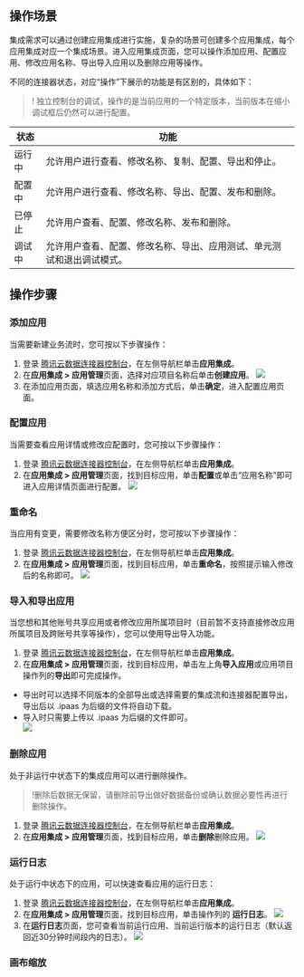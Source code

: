 ## 操作场景
集成需求可以通过创建应用集成进行实施，复杂的场景可创建多个应用集成，每个应用集成对应一个集成场景。进入应用集成页面，您可以操作添加应用、配置应用、修改应用名称、导出导入应用以及删除应用等操作。

不同的连接器状态，对应“操作”下展示的功能是有区别的，具体如下：
>! 独立控制台的调试，操作的是当前应用的一个特定版本，当前版本在缩小调试框后仍然可以进行配置。

| 状态 | 功能 |
|---------|---------|
|  运行中 | 允许用户进行查看、修改名称、复制、配置、导出和停止。|
|  配置中 | 允许用户进行查看、修改名称、导出、配置、发布和删除。|
|  已停止 | 允许用户查看、配置、修改名称、发布和删除。|
|  调试中 | 允许用户查看、配置、修改名称、导出、应用测试、单元测试和退出调试模式。|

## 操作步骤
### 添加应用
当需要新建业务流时，您可按以下步骤操作：
1. 登录 [腾讯云数据连接器控制台](https://ipaas.cloud.tencent.com/)，在左侧导航栏单击**应用集成**。
2. 在**应用集成 > 应用管理**页面，选择对应项目名称后单击**创建应用**。
![](https://qcloudimg.tencent-cloud.cn/raw/b5a666ca73b8a92915a3d861aa962b43.png)
3. 在添加应用页面，填选应用名称和添加方式后，单击**确定**，进入配置应用页面。


### 配置应用
当需要查看应用详情或修改应配置时，您可按以下步骤操作：
1. 登录 [腾讯云数据连接器控制台](https://ipaas.cloud.tencent.com/)，在左侧导航栏单击**应用集成**。
2.  在**应用集成 > 应用管理**页面，找到目标应用，单击**配置**或单击“应用名称”即可进入应用详情页面进行配置。
![](https://qcloudimg.tencent-cloud.cn/raw/4629af2c4b3258bc1a5915198f2d9348.png)


### 重命名
当应用有变更，需要修改名称方便区分时，您可按以下步骤操作：
1. 登录 [腾讯云数据连接器控制台](https://ipaas.cloud.tencent.com/)，在左侧导航栏单击**应用集成**。
2. 在**应用集成 > 应用管理**页面，找到目标应用，单击**重命名**，按照提示输入修改后的名称即可。
![](https://qcloudimg.tencent-cloud.cn/raw/c191ff6e945cb3da99e36bb25956086a.png)

### 导入和导出应用
当您想和其他账号共享应用或者修改应用所属项目时（目前暂不支持直接修改应用所属项目及跨账号共享等操作），您可以使用导出导入功能。
1. 登录 [腾讯云数据连接器控制台](https://ipaas.cloud.tencent.com/)，在左侧导航栏单击**应用集成**。
2. 在**应用集成 > 应用管理**页面，找到目标应用，单击左上角**导入应用**或应用项目操作列的**导出**即可完成操作。
 - 导出时可以选择不同版本的全部导出或选择需要的集成流和连接器配置导出，导出后以 .ipaas 为后缀的文件将自动下载。
 - 导入时只需要上传以 .ipaas 为后缀的文件即可。  
![](https://qcloudimg.tencent-cloud.cn/raw/fd2724ab0f10e74216bf28961c6c35c1.png)

### 删除应用
处于非运行中状态下的集成应用可以进行删除操作。
>!删除后数据无保留，请删除前导出做好数据备份或确认数据必要性再进行删除操作。
>
1. 登录 [腾讯云数据连接器控制台](https://ipaas.cloud.tencent.com/)，在左侧导航栏单击**应用集成**。
2. 在**应用集成 > 应用管理**页面，找到目标应用，单击**删除**删除应用。
![](https://qcloudimg.tencent-cloud.cn/raw/7145390e2fb82667054b442b959d5bfb.png)
### 运行日志
处于运行中状态下的应用，可以快速查看应用的运行日志：
1. 登录 [腾讯云数据连接器控制台](https://ipaas.cloud.tencent.com/)，在左侧导航栏单击**应用集成**。
2. 在**应用集成 > 应用管理**页面，找到目标应用，单击操作列的 **运行日志**。
![](https://qcloudimg.tencent-cloud.cn/raw/3db82ecb09e561164db5ac740cba2f97.png)
3. 在**运行日志**页面，您可查看当前运行应用、当前运行版本的运行日志（默认返回近30分钟时间段内的日志）。
![](https://qcloudimg.tencent-cloud.cn/raw/049b5b491a44a16f31cea355117a8d62.png)

### 画布缩放
